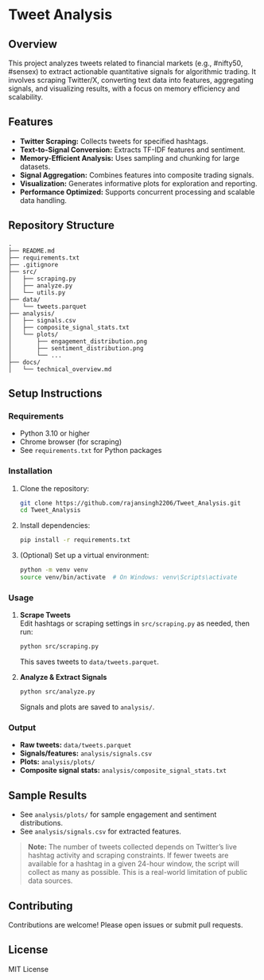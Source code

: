 # Tweet Analysis

## Overview
This project analyzes tweets related to financial markets (e.g., #nifty50, #sensex) to extract actionable quantitative signals for algorithmic trading. It involves scraping Twitter/X, converting text data into features, aggregating signals, and visualizing results, with a focus on memory efficiency and scalability.

## Features
- **Twitter Scraping:** Collects tweets for specified hashtags.
- **Text-to-Signal Conversion:** Extracts TF-IDF features and sentiment.
- **Memory-Efficient Analysis:** Uses sampling and chunking for large datasets.
- **Signal Aggregation:** Combines features into composite trading signals.
- **Visualization:** Generates informative plots for exploration and reporting.
- **Performance Optimized:** Supports concurrent processing and scalable data handling.

## Repository Structure

```plaintext
.
├── README.md
├── requirements.txt
├── .gitignore
├── src/
│   ├── scraping.py
│   ├── analyze.py
│   └── utils.py
├── data/
│   └── tweets.parquet
├── analysis/
│   ├── signals.csv
│   ├── composite_signal_stats.txt
│   └── plots/
│       ├── engagement_distribution.png
│       ├── sentiment_distribution.png
│       └── ...
├── docs/
│   └── technical_overview.md
```

## Setup Instructions

### Requirements
- Python 3.10 or higher
- Chrome browser (for scraping)
- See `requirements.txt` for Python packages

### Installation

1. Clone the repository:
    ```bash
    git clone https://github.com/rajansingh2206/Tweet_Analysis.git
    cd Tweet_Analysis
    ```

2. Install dependencies:
    ```bash
    pip install -r requirements.txt
    ```

3. (Optional) Set up a virtual environment:
    ```bash
    python -m venv venv
    source venv/bin/activate  # On Windows: venv\Scripts\activate
    ```

### Usage

1. **Scrape Tweets**  
   Edit hashtags or scraping settings in `src/scraping.py` as needed, then run:
    ```bash
    python src/scraping.py
    ```
   This saves tweets to `data/tweets.parquet`.

2. **Analyze & Extract Signals**
    ```bash
    python src/analyze.py
    ```
   Signals and plots are saved to `analysis/`.

### Output

- **Raw tweets:** `data/tweets.parquet`
- **Signals/features:** `analysis/signals.csv`
- **Plots:** `analysis/plots/`
- **Composite signal stats:** `analysis/composite_signal_stats.txt`

## Sample Results

- See `analysis/plots/` for sample engagement and sentiment distributions.
- See `analysis/signals.csv` for extracted features.

> **Note:** The number of tweets collected depends on Twitter’s live hashtag activity and scraping constraints. If fewer tweets are available for a hashtag in a given 24-hour window, the script will collect as many as possible. This is a real-world limitation of public data sources.

## Contributing

Contributions are welcome! Please open issues or submit pull requests.

## License

MIT License
